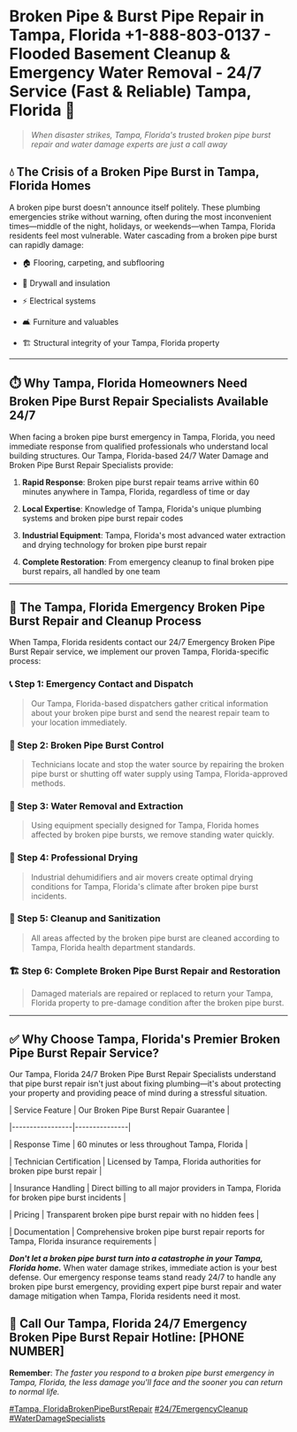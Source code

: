 # Broken Pipe & Burst Pipe Repair in Tampa, Florida +1-888-803-0137 - Flooded Basement Cleanup & Emergency Water Removal - 24/7 Service (Fast & Reliable) Tampa, Florida 🚨

> *When disaster strikes, Tampa, Florida's trusted broken pipe burst repair and water damage experts are just a call away*

## 💧 The Crisis of a Broken Pipe Burst in Tampa, Florida Homes

A broken pipe burst doesn't announce itself politely. These plumbing emergencies strike without warning, often during the most inconvenient times—middle of the night, holidays, or weekends—when Tampa, Florida residents feel most vulnerable. Water cascading from a broken pipe burst can rapidly damage:

* 🏠 Flooring, carpeting, and subflooring
* 🧱 Drywall and insulation
* ⚡ Electrical systems
* 🛋️ Furniture and valuables
* 🏗️ Structural integrity of your Tampa, Florida property

---

## ⏱️ Why Tampa, Florida Homeowners Need Broken Pipe Burst Repair Specialists Available 24/7

When facing a broken pipe burst emergency in Tampa, Florida, you need immediate response from qualified professionals who understand local building structures. Our Tampa, Florida-based 24/7 Water Damage and Broken Pipe Burst Repair Specialists provide:

1. **Rapid Response**: Broken pipe burst repair teams arrive within 60 minutes anywhere in Tampa, Florida, regardless of time or day
2. **Local Expertise**: Knowledge of Tampa, Florida's unique plumbing systems and broken pipe burst repair codes
3. **Industrial Equipment**: Tampa, Florida's most advanced water extraction and drying technology for broken pipe burst repair
4. **Complete Restoration**: From emergency cleanup to final broken pipe burst repairs, all handled by one team

---

## 🔧 The Tampa, Florida Emergency Broken Pipe Burst Repair and Cleanup Process

When Tampa, Florida residents contact our 24/7 Emergency Broken Pipe Burst Repair service, we implement our proven Tampa, Florida-specific process:

### 📞 Step 1: Emergency Contact and Dispatch
> Our Tampa, Florida-based dispatchers gather critical information about your broken pipe burst and send the nearest repair team to your location immediately.

### 🚿 Step 2: Broken Pipe Burst Control
> Technicians locate and stop the water source by repairing the broken pipe burst or shutting off water supply using Tampa, Florida-approved methods.

### 🌊 Step 3: Water Removal and Extraction
> Using equipment specially designed for Tampa, Florida homes affected by broken pipe bursts, we remove standing water quickly.

### 💨 Step 4: Professional Drying
> Industrial dehumidifiers and air movers create optimal drying conditions for Tampa, Florida's climate after broken pipe burst incidents.

### 🧼 Step 5: Cleanup and Sanitization
> All areas affected by the broken pipe burst are cleaned according to Tampa, Florida health department standards.

### 🏗️ Step 6: Complete Broken Pipe Burst Repair and Restoration
> Damaged materials are repaired or replaced to return your Tampa, Florida property to pre-damage condition after the broken pipe burst.

---

## ✅ Why Choose Tampa, Florida's Premier Broken Pipe Burst Repair Service?

Our Tampa, Florida 24/7 Broken Pipe Burst Repair Specialists understand that pipe burst repair isn't just about fixing plumbing—it's about protecting your property and providing peace of mind during a stressful situation.

| Service Feature | Our Broken Pipe Burst Repair Guarantee |
|-----------------|---------------|
| Response Time | 60 minutes or less throughout Tampa, Florida |
| Technician Certification | Licensed by Tampa, Florida authorities for broken pipe burst repair |
| Insurance Handling | Direct billing to all major providers in Tampa, Florida for broken pipe burst incidents |
| Pricing | Transparent broken pipe burst repair with no hidden fees |
| Documentation | Comprehensive broken pipe burst repair reports for Tampa, Florida insurance requirements |

***Don't let a broken pipe burst turn into a catastrophe in your Tampa, Florida home.*** When water damage strikes, immediate action is your best defense. Our emergency response teams stand ready 24/7 to handle any broken pipe burst emergency, providing expert pipe burst repair and water damage mitigation when Tampa, Florida residents need it most.

## 📱 Call Our Tampa, Florida 24/7 Emergency Broken Pipe Burst Repair Hotline: [PHONE NUMBER]

**Remember**: *The faster you respond to a broken pipe burst emergency in Tampa, Florida, the less damage you'll face and the sooner you can return to normal life.*

[#Tampa, FloridaBrokenPipeBurstRepair](#) [#24/7EmergencyCleanup](#) [#WaterDamageSpecialists](#)